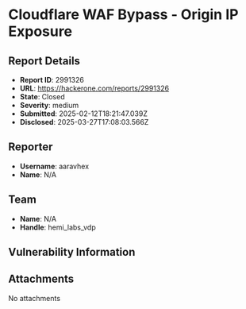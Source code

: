 # Cloudflare WAF Bypass - Origin IP Exposure

## Report Details
- **Report ID**: 2991326
- **URL**: https://hackerone.com/reports/2991326
- **State**: Closed
- **Severity**: medium
- **Submitted**: 2025-02-12T18:21:47.039Z
- **Disclosed**: 2025-03-27T17:08:03.566Z

## Reporter
- **Username**: aaravhex
- **Name**: N/A

## Team
- **Name**: N/A
- **Handle**: hemi_labs_vdp

## Vulnerability Information


## Attachments
No attachments
